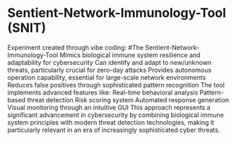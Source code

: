 # Sentient-Network-Immunology-Tool (SNIT)
Experiment created through vibe coding:
#The Sentient-Network-Immunology-Tool Mimics biological immune system resilience and adaptability for cybersecurity
Can identify and adapt to new/unknown threats, particularly crucial for zero-day attacks
Provides autonomous operation capability, essential for large-scale network environments
Reduces false positives through sophisticated pattern recognition
The tool implements advanced features like:
Real-time behavioral analysis
Pattern-based threat detection
Risk scoring system
Automated response generation
Visual monitoring through an intuitive GUI
This approach represents a significant advancement in cybersecurity by combining biological immune system principles with modern threat detection technologies, making it particularly relevant in an era of increasingly sophisticated cyber threats.
